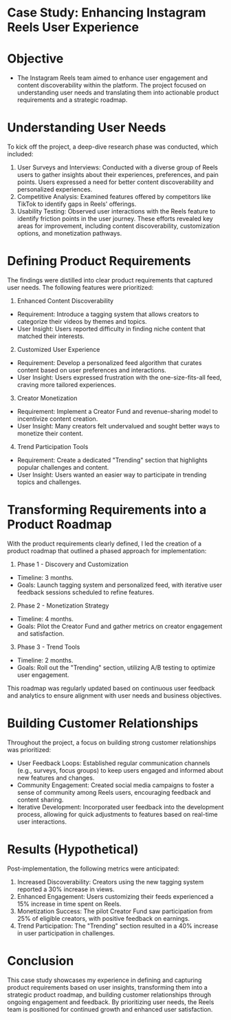 # Case Study: Enhancing Instagram Reels User Experience

# Objective
- The Instagram Reels team aimed to enhance user engagement and content discoverability within the platform. The project focused on understanding user needs and translating them into actionable product requirements and a strategic roadmap.

# Understanding User Needs
To kick off the project, a deep-dive research phase was conducted, which included:

1.  User Surveys and Interviews: Conducted with a diverse group of Reels users to gather insights about their experiences, preferences, and pain points. Users expressed a need for better content discoverability and personalized experiences.
2. Competitive Analysis: Examined features offered by competitors like TikTok to identify gaps in Reels' offerings.
3. Usability Testing: Observed user interactions with the Reels feature to identify friction points in the user journey.
These efforts revealed key areas for improvement, including content discoverability, customization options, and monetization pathways.

# Defining Product Requirements
The findings were distilled into clear product requirements that captured user needs. The following features were prioritized:

1. Enhanced Content Discoverability

- Requirement: Introduce a tagging system that allows creators to categorize their videos by themes and topics.
- User Insight: Users reported difficulty in finding niche content that matched their interests.

2. Customized User Experience

- Requirement: Develop a personalized feed algorithm that curates content based on user preferences and interactions.
- User Insight: Users expressed frustration with the one-size-fits-all feed, craving more tailored experiences.

3. Creator Monetization

- Requirement: Implement a Creator Fund and revenue-sharing model to incentivize content creation.
- User Insight: Many creators felt undervalued and sought better ways to monetize their content.

4. Trend Participation Tools

- Requirement: Create a dedicated "Trending" section that highlights popular challenges and content.
- User Insight: Users wanted an easier way to participate in trending topics and challenges.

# Transforming Requirements into a Product Roadmap
With the product requirements clearly defined, I led the creation of a product roadmap that outlined a phased approach for implementation:

1. Phase 1 - Discovery and Customization

- Timeline: 3 months.
- Goals: Launch tagging system and personalized feed, with iterative user feedback sessions scheduled to refine features.

2. Phase 2 - Monetization Strategy

- Timeline: 4 months.
- Goals: Pilot the Creator Fund and gather metrics on creator engagement and satisfaction.

3. Phase 3 - Trend Tools

- Timeline: 2 months.
- Goals: Roll out the "Trending" section, utilizing A/B testing to optimize user engagement.

This roadmap was regularly updated based on continuous user feedback and analytics to ensure alignment with user needs and business objectives.

# Building Customer Relationships
Throughout the project, a focus on building strong customer relationships was prioritized:

- User Feedback Loops: Established regular communication channels (e.g., surveys, focus groups) to keep users engaged and informed about new features and changes.
- Community Engagement: Created social media campaigns to foster a sense of community among Reels users, encouraging feedback and content sharing.
- Iterative Development: Incorporated user feedback into the development process, allowing for quick adjustments to features based on real-time user interactions.

# Results (Hypothetical)
Post-implementation, the following metrics were anticipated:

1. Increased Discoverability: Creators using the new tagging system reported a 30% increase in views.
2. Enhanced Engagement: Users customizing their feeds experienced a 15% increase in time spent on Reels.
3. Monetization Success: The pilot Creator Fund saw participation from 25% of eligible creators, with positive feedback on earnings.
4. Trend Participation: The "Trending" section resulted in a 40% increase in user participation in challenges.

# Conclusion
This case study showcases my experience in defining and capturing product requirements based on user insights, transforming them into a strategic product roadmap, and building customer relationships through ongoing engagement and feedback. By prioritizing user needs, the Reels team is positioned for continued growth and enhanced user satisfaction.
